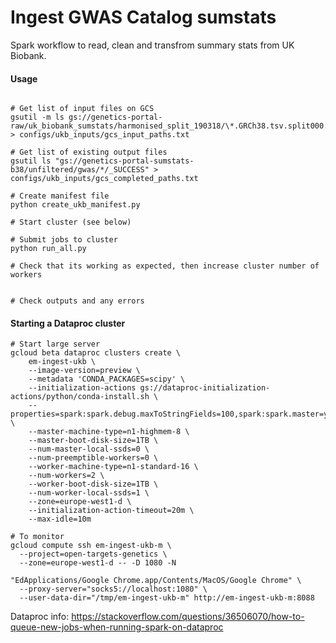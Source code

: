 Ingest GWAS Catalog sumstats
============================

Spark workflow to read, clean and transfrom summary stats from UK Biobank.

#### Usage

```

# Get list of input files on GCS
gsutil -m ls gs://genetics-portal-raw/uk_biobank_sumstats/harmonised_split_190318/\*.GRCh38.tsv.split000.gz > configs/ukb_inputs/gcs_input_paths.txt

# Get list of existing output files
gsutil ls "gs://genetics-portal-sumstats-b38/unfiltered/gwas/*/_SUCCESS" > configs/ukb_inputs/gcs_completed_paths.txt

# Create manifest file
python create_ukb_manifest.py

# Start cluster (see below)

# Submit jobs to cluster
python run_all.py

# Check that its working as expected, then increase cluster number of workers


# Check outputs and any errors
```

#### Starting a Dataproc cluster

```
# Start large server
gcloud beta dataproc clusters create \
    em-ingest-ukb \
    --image-version=preview \
    --metadata 'CONDA_PACKAGES=scipy' \
    --initialization-actions gs://dataproc-initialization-actions/python/conda-install.sh \
    --properties=spark:spark.debug.maxToStringFields=100,spark:spark.master=yarn \
    --master-machine-type=n1-highmem-8 \
    --master-boot-disk-size=1TB \
    --num-master-local-ssds=0 \
    --num-preemptible-workers=0 \
    --worker-machine-type=n1-standard-16 \
    --num-workers=2 \
    --worker-boot-disk-size=1TB \
    --num-worker-local-ssds=1 \
    --zone=europe-west1-d \
    --initialization-action-timeout=20m \
    --max-idle=10m

# To monitor
gcloud compute ssh em-ingest-ukb-m \
  --project=open-targets-genetics \
  --zone=europe-west1-d -- -D 1080 -N

"EdApplications/Google Chrome.app/Contents/MacOS/Google Chrome" \
  --proxy-server="socks5://localhost:1080" \
  --user-data-dir="/tmp/em-ingest-ukb-m" http://em-ingest-ukb-m:8088
```

Dataproc info: https://stackoverflow.com/questions/36506070/how-to-queue-new-jobs-when-running-spark-on-dataproc